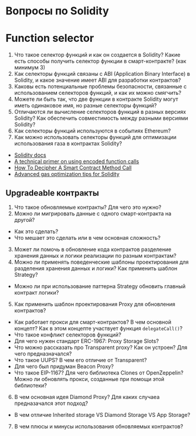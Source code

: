 
# Вопросы по Solidity

# Function selector

1. Что такое селектор функций и как он создается в Solidity? Какие есть способы получить селектор функции в смарт-контракте? (как минимум 3)
2. Как селекторы функций связаны с ABI (Application Binary Interface) в Solidity, и какое значение имеет ABI для разработки контрактов?
3. Каковы есть потенциальные проблемы безопасности, связанные с использованием селекторов функций, и как их можно смягчить?
4. Можете ли быть так, что две функции в контракте Solidity могут иметь одинаковое имя, но разные селекторы функций?
5. Отличаются ли вычисление селекторов функций в разных версиях Solidity? Как обеспечить совместимость между разными версиями Solidity?
6. Как селекторы функций используются в событиях Ethereum?
7. Как можно использовать селекторы функций для оптимизации использования газа в контрактах Solidity?

- [Solidity docs](https://docs.soliditylang.org/en/develop/abi-spec.html#types)
- [A technical primer on using encoded function calls](https://medium.com/linum-labs/a-technical-primer-on-using-encoded-function-calls-50e2b9939223)
- [How To Decipher A Smart Contract Method Call](https://medium.com/@hayeah/how-to-decipher-a-smart-contract-method-call-8ee980311603)
- [Advanced gas optimization tips for Solidity](https://coinsbench.com/advanced-gas-optimizations-tips-for-solidity-85c47f413dc5#:~:text=to%20gas%20specifications.-,Function%20names,-Solidity%20compiler%20reads)

## Upgradeable контракты
1. Что такое обновляемые контракты? Для чего это нужно?
2. Можно ли мигрировать данные с одного смарт-контракта на другой?
  - Как это сделать?
  - Что мешает это сделать или в чем основная сложность?
3. Может ли помочь в обновление кода контрактов разделение хранения данных и логики реализации по разным контрактам?
4. Можно ли применять поведенческие шаблоны проектирования для разделения хранения данных и логики? Как применить шаблон Strategy?
  - Можно ли при использование паттерна Strategy обновить главный контракт логики?
5. Как применить шаблон проектирования Proxy для обновления контрактов?
  - Как работает прокси для смарт-контрактов? В чем основной концепт? Как в этом концепте участвует функция ```delegateCall()```?
  - Что такое конфликт селекторов функций?
  - Для чего нужен стандарт ERC-1967: Proxy Storage Slots?
  - Что можно рассказать про Transparent proxy? Как он устроен? Для чего предназначался?
  - Что такое UUPS? В чем его отличие от Transparent?
  - Для чего был придуман Beacon Proxy?
  - Что такое EIP-1167? Для чего библиотека Clones от OpenZeppelin? Можно ли обновлять прокси, созданные при помощи этой библиотеки?
6. В чем основная идея Diamond Proxy? Для каких случаеа предназачался этот подход?
  - В чем отличие Inherited storage VS Diamond Storage VS App Storage?
7. В чем плюсы и минусы использования обновляемых контрактов?
